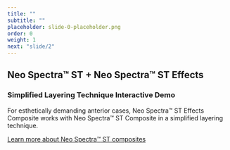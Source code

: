 ```yaml
---
title: ""
subtitle: ""
placeholder: slide-0-placeholder.png
order: 0
weight: 1
next: "slide/2"
---
```

<h2 class="gotham ds-blue">Neo Spectra<span class="ent-reg">™</span> ST + Neo Spectra<span class="ent-reg">™</span> ST Effects</h2>
<h3 class="gotham">Simplified Layering Technique Interactive Demo</h3>
For esthetically demanding anterior cases, Neo Spectra<span class="super">™</span> ST Effects Composite works with Neo Spectra<span class="super">™</span> ST Composite in a simplified layering technique.

<a class="ds-blue" target="_blank" href="https://www.dentsplysirona.com/en/explore/restorative/ceram-x-spectra-st-family/ceramx-spectra-st-effects.html">Learn more about Neo Spectra<span class="ent-reg link-underline">™</span> ST composites</a>
<!--more-->
